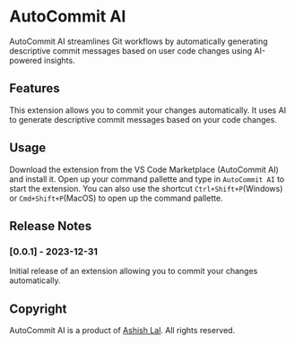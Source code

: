 # AutoCommit AI

AutoCommit AI streamlines Git workflows by automatically generating descriptive commit messages based on user code changes using AI-powered insights.

## Features

This extension allows you to commit your changes automatically. It uses AI to generate descriptive commit messages based on your code changes.

## Usage

Download the extension from the VS Code Marketplace (AutoCommit AI) and install it.
Open up your command pallette and type in `AutoCommit AI` to start the extension. You can also use the shortcut `Ctrl+Shift+P`(Windows) or `Cmd+Shift+P`(MacOS)  to open up the command pallette.

## Release Notes

### [0.0.1] - 2023-12-31

Initial release of an extension allowing you to commit your changes automatically.

## Copyright
AutoCommit AI is a product of [Ashish Lal](https://github.com/ashishlal2003). All rights reserved.